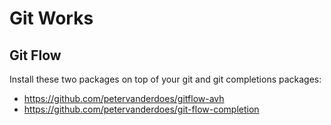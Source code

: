 # Git Works

## Git Flow

Install these two packages on top of your git and git completions packages:
- https://github.com/petervanderdoes/gitflow-avh
- https://github.com/petervanderdoes/git-flow-completion
